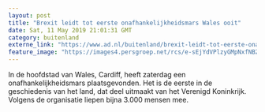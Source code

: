 ```yaml
---
layout: post
title: "Brexit leidt tot eerste onafhankelijkheidsmars Wales ooit"
date: Sat, 11 May 2019 21:01:31 GMT
category: buitenland
externe_link: "https://www.ad.nl/buitenland/brexit-leidt-tot-eerste-onafhankelijkheidsmars-wales-ooit~aab9d8dd/"
feature_image: "https://images4.persgroep.net/rcs/e-sEjYdVPlzyGMpNxfNBZG5a3_E/diocontent/147977708/_fitwidth/400/?appId=21791a8992982cd8da851550a453bd7f&quality=0.7"
---
```


In de hoofdstad van Wales, Cardiff, heeft zaterdag een onafhankelijkheidsmars plaatsgevonden. Het is de eerste in de geschiedenis van het land, dat deel uitmaakt van het Verenigd Koninkrijk. Volgens de organisatie liepen bijna 3.000 mensen mee.
